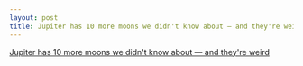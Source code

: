 ```yaml
---
layout: post
title: Jupiter has 10 more moons we didn't know about — and they're weird
---
```


[Jupiter has 10 more moons we didn't know about — and they're weird](https://www.nature.com/articles/d41586-018-05725-6)
